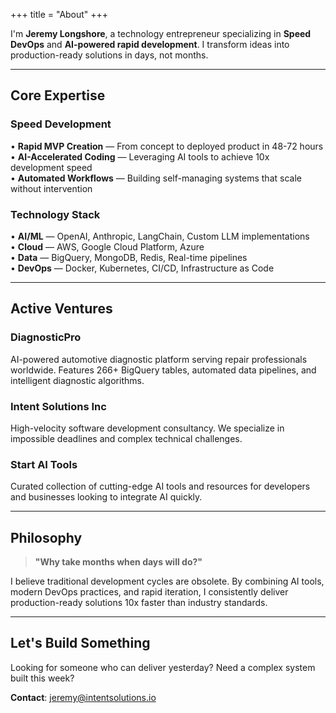 +++
title = "About"
+++

I'm **Jeremy Longshore**, a technology entrepreneur specializing in **Speed DevOps** and **AI-powered rapid development**. I transform ideas into production-ready solutions in days, not months.

---

## Core Expertise

### Speed Development
• **Rapid MVP Creation** — From concept to deployed product in 48-72 hours  
• **AI-Accelerated Coding** — Leveraging AI tools to achieve 10x development speed  
• **Automated Workflows** — Building self-managing systems that scale without intervention  

### Technology Stack
• **AI/ML** — OpenAI, Anthropic, LangChain, Custom LLM implementations  
• **Cloud** — AWS, Google Cloud Platform, Azure  
• **Data** — BigQuery, MongoDB, Redis, Real-time pipelines  
• **DevOps** — Docker, Kubernetes, CI/CD, Infrastructure as Code  

---

## Active Ventures

### DiagnosticPro
AI-powered automotive diagnostic platform serving repair professionals worldwide. Features 266+ BigQuery tables, automated data pipelines, and intelligent diagnostic algorithms.

### Intent Solutions Inc
High-velocity software development consultancy. We specialize in impossible deadlines and complex technical challenges.

### Start AI Tools
Curated collection of cutting-edge AI tools and resources for developers and businesses looking to integrate AI quickly.

---

## Philosophy

> **"Why take months when days will do?"**

I believe traditional development cycles are obsolete. By combining AI tools, modern DevOps practices, and rapid iteration, I consistently deliver production-ready solutions 10x faster than industry standards.

---

## Let's Build Something

Looking for someone who can deliver yesterday? Need a complex system built this week?

**Contact**: [jeremy@intentsolutions.io](mailto:jeremy@intentsolutions.io)